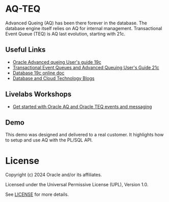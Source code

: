 # AQ-TEQ

Advanced Queing (AQ) has been there forever in the database. The database engine itself relies on AQ for internal management.
Transactional Event Queue (TEQ) is AQ last evolution, starting with 21c.
 
## Useful Links  
 
- [Oracle Advanced queing User's guide 19c](https://docs.oracle.com/en/database/oracle/oracle-database/19/adque/#Oracle%C2%AE-Database)
- [Transactional Event Queues and Advanced Queuing User's Guide 21c](https://docs.oracle.com/en/database/oracle/oracle-database/21/adque/#Oracle%C2%AE-Database)
- [Database 19c online doc](https://docs.oracle.com/en/database/oracle/oracle-database/19/index.html)
- [Database and Cloud Technology Blogs](https://blogs.oracle.com/coretec/category/crt-english-content)
  

## Livelabs Workshops

- [Get started with Oracle AQ and Oracle TEQ events and messaging](https://apexapps.oracle.com/pls/apex/r/dbpm/livelabs/view-workshop?wid=1016&clear=RR,180&session=904969734537)

## Demo

This demo was designed and delivered to a real customer. It highlights how to setup and use AQ with the PL/SQL API.

# License

Copyright (c) 2024 Oracle and/or its affiliates.

Licensed under the Universal Permissive License (UPL), Version 1.0.

See [LICENSE](https://github.com/oracle-devrel/technology-engineering/blob/main/LICENSE) for more details.
